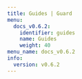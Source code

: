 ```yaml
---
title: Guides | Guard
menu:
  docs_v0.6.2:
    identifier: guides
    name: Guides
    weight: 40
menu_name: docs_v0.6.2
info:
  version: v0.6.2
---
```


